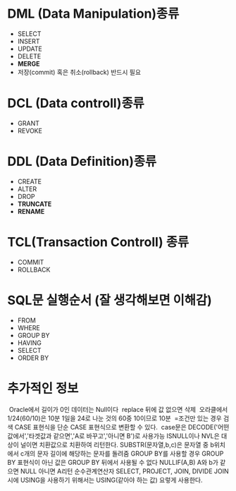 # DML (Data Manipulation)종류
- SELECT
- INSERT
- UPDATE
- DELETE
- **MERGE**
- 저장(commit) 혹은 취소(rollback) 반드시 필요
# **DCL (Data controll)종류**
- GRANT
- REVOKE
# DDL (Data Definition)종류
- CREATE
- ALTER
- DROP
- **TRUNCATE**
- **RENAME**
# TCL(Transaction Controll) 종류
-  COMMIT
- ROLLBACK

# SQL문 실행순서 (잘 생각해보면 이해감)
- FROM
- WHERE
- GROUP BY
- HAVING
- SELECT
- ORDER BY

# 추가적인 정보
 Oracle에서 길이가 0인 데이터는 Null이다
 replace 뒤에 값 없으면 삭제
 오라클에서 1/24(60/10)은 10분 1일을 24로 나눈 것의 60중 10이므로 10분
 =조건만 있는 경우 검색 CASE 표현식을 단순 CASE 표현식으로 변환할 수 있다.
 case문은 DECODE('어떤 값에서','타겟값과 같으면','A로 바꾸고','아니면 B')로 사용가능
ISNULL이나 NVL은 대상이 널이면 치환값으로 치환하여 리턴한다.
SUBSTR(문자열,b,c)은 문자열 중 b위치에서 c개의 문자 길이에 해당하는 문자를 돌려줌 
GROUP BY를 사용할 경우 GROUP BY 표현식이 아닌 값은 GROUP BY 뒤에서 사용될 수 없다
NULLIF(A,B) A와 b가 같으면 NULL 아니면 A리턴
순수관계연산자 SELECT, PROJECT, JOIN, DIVIDE
JOIN시에 USING을 사용하기 위해서는 USING(같아야 하는 값) 요렇게 사용한다.
